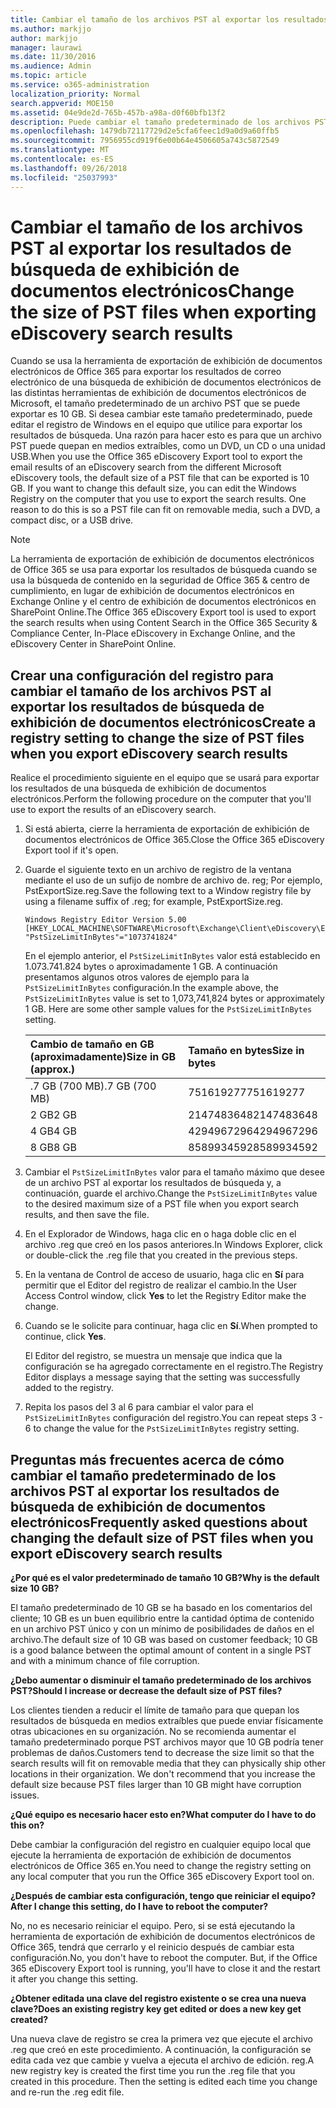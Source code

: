 ```yaml
---
title: Cambiar el tamaño de los archivos PST al exportar los resultados de búsqueda de exhibición de documentos electrónicos
ms.author: markjjo
author: markjjo
manager: laurawi
ms.date: 11/30/2016
ms.audience: Admin
ms.topic: article
ms.service: o365-administration
localization_priority: Normal
search.appverid: MOE150
ms.assetid: 04e9de2d-765b-457b-a98a-d0f60bfb13f2
description: Puede cambiar el tamaño predeterminado de los archivos PST que se descargó a su equipo al exportar los resultados de búsqueda de exhibición de documentos electrónicos.
ms.openlocfilehash: 1479db72117729d2e5cfa6feec1d9a0d9a60ffb5
ms.sourcegitcommit: 7956955cd919f6e00b64e4506605a743c5872549
ms.translationtype: MT
ms.contentlocale: es-ES
ms.lasthandoff: 09/26/2018
ms.locfileid: "25037993"
---
```

# <a name="change-the-size-of-pst-files-when-exporting-ediscovery-search-results"></a><span data-ttu-id="0eb38-103">Cambiar el tamaño de los archivos PST al exportar los resultados de búsqueda de exhibición de documentos electrónicos</span><span class="sxs-lookup"><span data-stu-id="0eb38-103">Change the size of PST files when exporting eDiscovery search results</span></span>

<span data-ttu-id="0eb38-p101">Cuando se usa la herramienta de exportación de exhibición de documentos electrónicos de Office 365 para exportar los resultados de correo electrónico de una búsqueda de exhibición de documentos electrónicos de las distintas herramientas de exhibición de documentos electrónicos de Microsoft, el tamaño predeterminado de un archivo PST que se puede exportar es 10 GB. Si desea cambiar este tamaño predeterminado, puede editar el registro de Windows en el equipo que utilice para exportar los resultados de búsqueda. Una razón para hacer esto es para que un archivo PST puede quepan en medios extraíbles, como un DVD, un CD o una unidad USB.</span><span class="sxs-lookup"><span data-stu-id="0eb38-p101">When you use the Office 365 eDiscovery Export tool to export the email results of an eDiscovery search from the different Microsoft eDiscovery tools, the default size of a PST file that can be exported is 10 GB. If you want to change this default size, you can edit the Windows Registry on the computer that you use to export the search results. One reason to do this is so a PST file can fit on removable media, such a DVD, a compact disc, or a USB drive.</span></span> 
  
> [!NOTE]
>  <span data-ttu-id="0eb38-107">La herramienta de exportación de exhibición de documentos electrónicos de Office 365 se usa para exportar los resultados de búsqueda cuando se usa la búsqueda de contenido en la seguridad de Office 365 &amp; centro de cumplimiento, en lugar de exhibición de documentos electrónicos en Exchange Online y el centro de exhibición de documentos electrónicos en SharePoint Online.</span><span class="sxs-lookup"><span data-stu-id="0eb38-107">The Office 365 eDiscovery Export tool is used to export the search results when using Content Search in the Office 365 Security &amp; Compliance Center, In-Place eDiscovery in Exchange Online, and the eDiscovery Center in SharePoint Online.</span></span> 
  
## <a name="create-a-registry-setting-to-change-the-size-of-pst-files-when-you-export-ediscovery-search-results"></a><span data-ttu-id="0eb38-108">Crear una configuración del registro para cambiar el tamaño de los archivos PST al exportar los resultados de búsqueda de exhibición de documentos electrónicos</span><span class="sxs-lookup"><span data-stu-id="0eb38-108">Create a registry setting to change the size of PST files when you export eDiscovery search results</span></span>

<span data-ttu-id="0eb38-109">Realice el procedimiento siguiente en el equipo que se usará para exportar los resultados de una búsqueda de exhibición de documentos electrónicos.</span><span class="sxs-lookup"><span data-stu-id="0eb38-109">Perform the following procedure on the computer that you'll use to export the results of an eDiscovery search.</span></span>
  
1. <span data-ttu-id="0eb38-110">Si está abierta, cierre la herramienta de exportación de exhibición de documentos electrónicos de Office 365.</span><span class="sxs-lookup"><span data-stu-id="0eb38-110">Close the Office 365 eDiscovery Export tool if it's open.</span></span> 
    
2. <span data-ttu-id="0eb38-111">Guarde el siguiente texto en un archivo de registro de la ventana mediante el uso de un sufijo de nombre de archivo de. reg; Por ejemplo, PstExportSize.reg.</span><span class="sxs-lookup"><span data-stu-id="0eb38-111">Save the following text to a Window registry file by using a filename suffix of .reg; for example, PstExportSize.reg.</span></span> 
    
    ```
    Windows Registry Editor Version 5.00
    [HKEY_LOCAL_MACHINE\SOFTWARE\Microsoft\Exchange\Client\eDiscovery\ExportTool]
    "PstSizeLimitInBytes"="1073741824"
    ```

    <span data-ttu-id="0eb38-p102">En el ejemplo anterior, el `PstSizeLimitInBytes` valor está establecido en 1.073.741.824 bytes o aproximadamente 1 GB. A continuación presentamos algunos otros valores de ejemplo para la `PstSizeLimitInBytes` configuración.</span><span class="sxs-lookup"><span data-stu-id="0eb38-p102">In the example above, the  `PstSizeLimitInBytes` value is set to 1,073,741,824 bytes or approximately 1 GB. Here are some other sample values for the  `PstSizeLimitInBytes` setting.</span></span> 
    
    |<span data-ttu-id="0eb38-114">**Cambio de tamaño en GB (aproximadamente)**</span><span class="sxs-lookup"><span data-stu-id="0eb38-114">**Size in GB (approx.)**</span></span>|<span data-ttu-id="0eb38-115">**Tamaño en bytes**</span><span class="sxs-lookup"><span data-stu-id="0eb38-115">**Size in bytes**</span></span>|
    |:-----|:-----|
    |<span data-ttu-id="0eb38-116">.7 GB (700 MB)</span><span class="sxs-lookup"><span data-stu-id="0eb38-116">.7 GB (700 MB)</span></span>  <br/> |<span data-ttu-id="0eb38-117">751619277</span><span class="sxs-lookup"><span data-stu-id="0eb38-117">751619277</span></span>  <br/> |
    |<span data-ttu-id="0eb38-118">2 GB</span><span class="sxs-lookup"><span data-stu-id="0eb38-118">2 GB</span></span>  <br/> |<span data-ttu-id="0eb38-119">2147483648</span><span class="sxs-lookup"><span data-stu-id="0eb38-119">2147483648</span></span>  <br/> |
    |<span data-ttu-id="0eb38-120">4 GB</span><span class="sxs-lookup"><span data-stu-id="0eb38-120">4 GB</span></span>  <br/> |<span data-ttu-id="0eb38-121">4294967296</span><span class="sxs-lookup"><span data-stu-id="0eb38-121">4294967296</span></span>  <br/> |
    |<span data-ttu-id="0eb38-122">8 GB</span><span class="sxs-lookup"><span data-stu-id="0eb38-122">8 GB</span></span>  <br/> |<span data-ttu-id="0eb38-123">8589934592</span><span class="sxs-lookup"><span data-stu-id="0eb38-123">8589934592</span></span>  <br/> |
   
3. <span data-ttu-id="0eb38-124">Cambiar el `PstSizeLimitInBytes` valor para el tamaño máximo que desee de un archivo PST al exportar los resultados de búsqueda y, a continuación, guarde el archivo.</span><span class="sxs-lookup"><span data-stu-id="0eb38-124">Change the `PstSizeLimitInBytes` value to the desired maximum size of a PST file when you export search results, and then save the file.</span></span> 
    
4. <span data-ttu-id="0eb38-125">En el Explorador de Windows, haga clic en o haga doble clic en el archivo .reg que creó en los pasos anteriores.</span><span class="sxs-lookup"><span data-stu-id="0eb38-125">In Windows Explorer, click or double-click the .reg file that you created in the previous steps.</span></span>
    
5. <span data-ttu-id="0eb38-126">En la ventana de Control de acceso de usuario, haga clic en **Sí** para permitir que el Editor del registro de realizar el cambio.</span><span class="sxs-lookup"><span data-stu-id="0eb38-126">In the User Access Control window, click **Yes** to let the Registry Editor make the change.</span></span> 
    
6. <span data-ttu-id="0eb38-127">Cuando se le solicite para continuar, haga clic en **Sí**.</span><span class="sxs-lookup"><span data-stu-id="0eb38-127">When prompted to continue, click **Yes**.</span></span>
    
    <span data-ttu-id="0eb38-128">El Editor del registro, se muestra un mensaje que indica que la configuración se ha agregado correctamente en el registro.</span><span class="sxs-lookup"><span data-stu-id="0eb38-128">The Registry Editor displays a message saying that the setting was successfully added to the registry.</span></span>
    
7. <span data-ttu-id="0eb38-129">Repita los pasos del 3 al 6 para cambiar el valor para el `PstSizeLimitInBytes` configuración del registro.</span><span class="sxs-lookup"><span data-stu-id="0eb38-129">You can repeat steps 3 - 6 to change the value for the  `PstSizeLimitInBytes` registry setting.</span></span> 
  
## <a name="frequently-asked-questions-about-changing-the-default-size-of-pst-files-when-you-export-ediscovery-search-results"></a><span data-ttu-id="0eb38-130">Preguntas más frecuentes acerca de cómo cambiar el tamaño predeterminado de los archivos PST al exportar los resultados de búsqueda de exhibición de documentos electrónicos</span><span class="sxs-lookup"><span data-stu-id="0eb38-130">Frequently asked questions about changing the default size of PST files when you export eDiscovery search results</span></span>

 <span data-ttu-id="0eb38-131">**¿Por qué es el valor predeterminado de tamaño 10 GB?**</span><span class="sxs-lookup"><span data-stu-id="0eb38-131">**Why is the default size 10 GB?**</span></span>
  
<span data-ttu-id="0eb38-132">El tamaño predeterminado de 10 GB se ha basado en los comentarios del cliente; 10 GB es un buen equilibrio entre la cantidad óptima de contenido en un archivo PST único y con un mínimo de posibilidades de daños en el archivo.</span><span class="sxs-lookup"><span data-stu-id="0eb38-132">The default size of 10 GB was based on customer feedback; 10 GB is a good balance between the optimal amount of content in a single PST and with a minimum chance of file corruption.</span></span>
  
 <span data-ttu-id="0eb38-133">**¿Debo aumentar o disminuir el tamaño predeterminado de los archivos PST?**</span><span class="sxs-lookup"><span data-stu-id="0eb38-133">**Should I increase or decrease the default size of PST files?**</span></span>
  
<span data-ttu-id="0eb38-p103">Los clientes tienden a reducir el límite de tamaño para que quepan los resultados de búsqueda en medios extraíbles que puede enviar físicamente otras ubicaciones en su organización. No se recomienda aumentar el tamaño predeterminado porque PST archivos mayor que 10 GB podría tener problemas de daños.</span><span class="sxs-lookup"><span data-stu-id="0eb38-p103">Customers tend to decrease the size limit so that the search results will fit on removable media that they can physically ship other locations in their organization. We don't recommend that you increase the default size because PST files larger than 10 GB might have corruption issues.</span></span>
  
 <span data-ttu-id="0eb38-136">**¿Qué equipo es necesario hacer esto en?**</span><span class="sxs-lookup"><span data-stu-id="0eb38-136">**What computer do I have to do this on?**</span></span>
  
<span data-ttu-id="0eb38-137">Debe cambiar la configuración del registro en cualquier equipo local que ejecute la herramienta de exportación de exhibición de documentos electrónicos de Office 365 en.</span><span class="sxs-lookup"><span data-stu-id="0eb38-137">You need to change the registry setting on any local computer that you run the Office 365 eDiscovery Export tool on.</span></span>
  
 <span data-ttu-id="0eb38-138">**¿Después de cambiar esta configuración, tengo que reiniciar el equipo?**</span><span class="sxs-lookup"><span data-stu-id="0eb38-138">**After I change this setting, do I have to reboot the computer?**</span></span>
  
<span data-ttu-id="0eb38-p104">No, no es necesario reiniciar el equipo. Pero, si se está ejecutando la herramienta de exportación de exhibición de documentos electrónicos de Office 365, tendrá que cerrarlo y el reinicio después de cambiar esta configuración.</span><span class="sxs-lookup"><span data-stu-id="0eb38-p104">No, you don't have to reboot the computer. But, if the Office 365 eDiscovery Export tool is running, you'll have to close it and the restart it after you change this setting.</span></span>
  
 <span data-ttu-id="0eb38-141">**¿Obtener editada una clave del registro existente o se crea una nueva clave?**</span><span class="sxs-lookup"><span data-stu-id="0eb38-141">**Does an existing registry key get edited or does a new key get created?**</span></span>
  
<span data-ttu-id="0eb38-p105">Una nueva clave de registro se crea la primera vez que ejecute el archivo .reg que creó en este procedimiento. A continuación, la configuración se edita cada vez que cambie y vuelva a ejecuta el archivo de edición. reg.</span><span class="sxs-lookup"><span data-stu-id="0eb38-p105">A new registry key is created the first time you run the .reg file that you created in this procedure. Then the setting is edited each time you change and re-run the .reg edit file.</span></span>
